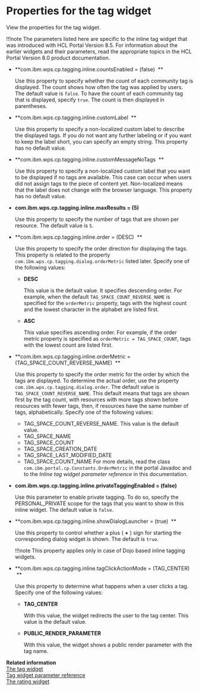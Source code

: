 # Properties for the tag widget

View the properties for the tag widget.

!!!note
    The parameters listed here are specific to the inline tag widget that was introduced with HCL Portal Version 8.5. For information about the earlier widgets and their parameters, read the appropriate topics in the HCL Portal Version 8.0 product documentation.

-   **com.ibm.wps.cp.tagging.inline.countsEnabled = \(false\)  **

    Use this property to specify whether the count of each community tag is displayed. The count shows how often the tag was applied by users. The default value is `false`. To have the count of each community tag that is displayed, specify `true`. The count is then displayed in parentheses.

-   **com.ibm.wps.cp.tagging.inline.customLabel  **

    Use this property to specify a non-localized custom label to describe the displayed tags. If you do not want any further labeling or if you want to keep the label short, you can specify an empty string. This property has no default value.

-   **com.ibm.wps.cp.tagging.inline.customMessageNoTags  **

    Use this property to specify a non-localized custom label that you want to be displayed if no tags are available. This case can occur when users did not assign tags to the piece of content yet. Non-localized means that the label does not change with the browser language. This property has no default value.

-   **com.ibm.wps.cp.tagging.inline.maxResults = \(5\)**

    Use this property to specify the number of tags that are shown per resource. The default value is `5`.

-   **com.ibm.wps.cp.tagging.inline.order = \(DESC\)  **

    Use this property to specify the order direction for displaying the tags. This property is related to the property `com.ibm.wps.cp.tagging.dialog.orderMetric` listed later. Specify one of the following values:

    -   **DESC**

        This value is the default value. It specifies descending order. For example, when the default `TAG_SPACE_COUNT_REVERSE_NAME` is specified for the `orderMetric` property, tags with the highest count and the lowest character in the alphabet are listed first.

    -   **ASC**

        This value specifies ascending order. For example, if the order metric property is specified as `orderMetric = TAG_SPACE_COUNT`, tags with the lowest count are listed first.

-   **com.ibm.wps.cp.tagging.inline.orderMetric = \(TAG\_SPACE\_COUNT\_REVERSE\_NAME\)  **

    Use this property to specify the order metric for the order by which the tags are displayed. To determine the actual order, use the property `com.ibm.wps.cp.tagging.dialog.order`. The default value is `TAG_SPACE_COUNT_REVERSE_NAME`. This default means that tags are shown first by the tag count, with resources with more tags shown before resources with fewer tags, then, if resources have the same number of tags, alphabetically. Specify one of the following values:

    -   TAG\_SPACE\_COUNT\_REVERSE\_NAME. This value is the default value.
    -   TAG\_SPACE\_NAME
    -   TAG\_SPACE\_COUNT
    -   TAG\_SPACE\_CREATION\_DATE
    -   TAG\_SPACE\_LAST\_MODIFIED\_DATE
    -   TAG\_SPACE\_COUNT\_NAME
    For more details, read the class `com.ibm.portal.cp.Constants.OrderMetric` in the portal Javadoc and to the *Inline tag widget parameter reference* in this documentation.

-   **com.ibm.wps.cp.tagging.inline.privateTaggingEnabled = \(false\)**

    Use this parameter to enable private tagging. To do so, specify the PERSONAL\_PRIVATE scope for the tags that you want to show in this inline widget. The default value is `false`.

-   **com.ibm.wps.cp.tagging.inline.showDialogLauncher = \(true\)  **

    Use this property to control whether a plus \( **+** \) sign for starting the corresponding dialog widget is shown. The default is `true`.

    !!!note
        This property applies only in case of Dojo based inline tagging widgets.

-   **com.ibm.wps.cp.tagging.inline.tagClickActionMode = \(TAG\_CENTER\)  **

    Use this property to determine what happens when a user clicks a tag. Specify one of the following values:

    -   **TAG\_CENTER**

        With this value, the widget redirects the user to the tag center. This value is the default value.

    -   **PUBLIC\_RENDER\_PARAMETER**

        With this value, the widget shows a public render parameter with the tag name.

**Related information**  
[The tag widget](../../../../../../build_sites/tagging_rating/tagging_rating_ui/tagging_rating_widget/tag_widget/index.md)<br>
[Tag widget parameter reference](../../../../../../build_sites/tagging_rating/cfg_reference/parm_ref_tag_rate_widget/tag_rate_parm_ref_inl_tag_lite.md)<br>
[The rating widget](../../../../../../build_sites/tagging_rating/tagging_rating_ui/tagging_rating_widget/rating_widget/index.md)

